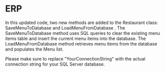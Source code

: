 # ERP

In this updated code, two new methods are added to the  Restaurant  class:  SaveMenuToDatabase  and  LoadMenuFromDatabase . The  SaveMenuToDatabase  method uses SQL queries to clear the existing menu items table and insert the current menu items into the database. The  LoadMenuFromDatabase  method retrieves menu items from the database and populates the  Menu  list. 
 
Please make sure to replace "YourConnectionString" with the actual connection string for your SQL Server database.
